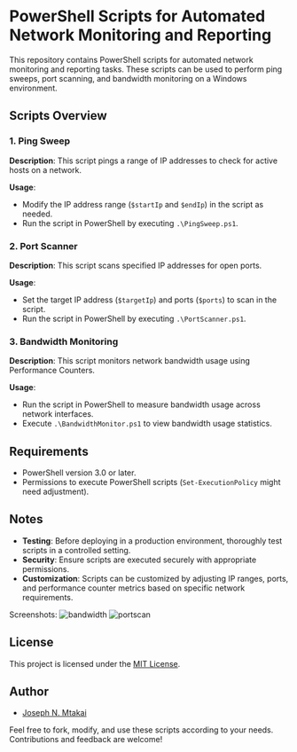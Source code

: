 # PowerShell Scripts for Automated Network Monitoring and Reporting

This repository contains PowerShell scripts for automated network monitoring and reporting tasks. These scripts can be used to perform ping sweeps, port scanning, and bandwidth monitoring on a Windows environment.

## Scripts Overview

### 1. Ping Sweep

**Description**: This script pings a range of IP addresses to check for active hosts on a network.

**Usage**:
- Modify the IP address range (`$startIp` and `$endIp`) in the script as needed.
- Run the script in PowerShell by executing `.\PingSweep.ps1`.

### 2. Port Scanner

**Description**: This script scans specified IP addresses for open ports.

**Usage**:
- Set the target IP address (`$targetIp`) and ports (`$ports`) to scan in the script.
- Run the script in PowerShell by executing `.\PortScanner.ps1`.

### 3. Bandwidth Monitoring

**Description**: This script monitors network bandwidth usage using Performance Counters.

**Usage**:
- Run the script in PowerShell to measure bandwidth usage across network interfaces.
- Execute `.\BandwidthMonitor.ps1` to view bandwidth usage statistics.

## Requirements

- PowerShell version 3.0 or later.
- Permissions to execute PowerShell scripts (`Set-ExecutionPolicy` might need adjustment).

## Notes

- **Testing**: Before deploying in a production environment, thoroughly test scripts in a controlled setting.
- **Security**: Ensure scripts are executed securely with appropriate permissions.
- **Customization**: Scripts can be customized by adjusting IP ranges, ports, and performance counter metrics based on specific network requirements.

Screenshots:
![bandwidth](https://github.com/josephmtakai/automated-network-monitoring-and-reporting/assets/108322731/8c58e58c-5850-452f-a166-82c30fa1c923)
![portscan](https://github.com/josephmtakai/automated-network-monitoring-and-reporting/assets/108322731/1ca9aef8-b853-4d4e-a4de-0ec843070187)


## License

This project is licensed under the [MIT License](LICENSE).

## Author

- [Joseph N. Mtakai](https://github.com/josephmtakai)

Feel free to fork, modify, and use these scripts according to your needs. Contributions and feedback are welcome!
